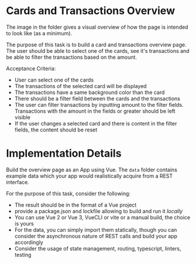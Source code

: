 # Cards and Transactions Overview

The image in the folder gives a visual overview of how the page is intended to look like (as a minimum). 

The purpose of this task is to build a card and transactions overview page. The user should be able to select one of the cards, see it's transactions and be able to filter the transactions based on the amount.

Acceptance Criteria:

- User can select one of the cards
- The transactions of the selected card will be displayed
- The transactions have a same background color than the card
- There should be a filter field between the cards and the transactions
- The user can filter transactions by inputting amount to the filter fields. Transactions with the amount in the fields or greater should be left visible
- If the user changes a selected card and there is content in the filter fields, the content should be reset

# Implementation Details

Build the overview page as an App using Vue. The `data` folder contains example data which your app would realistically acquire from a REST interface.

For the purpose of this task, consider the following:
- The result should be in the format of a Vue project 
- provide a package.json and lockfile allowing to build and run it *locally*
- You can use Vue 2 or Vue 3, VueCLI or vite or a manual build, the choice is yours
- For the data, you can simply import them statically, though you can consider the asynchronous nature of REST calls and build your app accordingly
- Consider the usage of state management, routing, typescript, linters, testing

<!-- FIXME Use currency input -->
<!-- https://dm4t2.github.io/vue-currency-input/guide.html#creating-a-custom-component -->